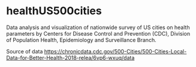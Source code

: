 # healthUS500cities
Data analysis and visualization of nationwide survey of US cities on health parameters by Centers for Disease Control and Prevention (CDC), Division of Population Health, Epidemiology and Surveillance Branch.

Source of data
https://chronicdata.cdc.gov/500-Cities/500-Cities-Local-Data-for-Better-Health-2018-relea/6vp6-wxuq/data

